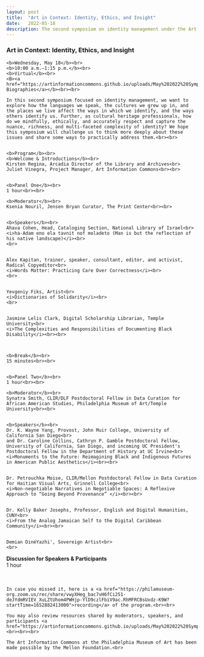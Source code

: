 ```yaml
---
layout: post 
title:  "Art in Context: Identity, Ethics, and Insight"
date:   2022-05-18
description: The second symposium on identity management under the Art Information Commons
---
```


### Art in Context: Identity, Ethics, and Insight

	<b>Wednesday, May 18</b><br>
	<b>10:00 a.m.–1:15 p.m.</b><br>
	<b>Virtual</b><br>
	<B><a href="https://artinformationcommons.github.io/uploads/May%202022%20Symposium%20Speaker%20Bios.pdf">Speaker Biographies</a></b><br><br>
	
	In this second symposium focused on identity management, we want to explore how the languages we speak, the cultures we grew up in, and the places we live affect the ways in which we identify, and the ways others identify us. Further, as cultural heritage professionals, how do we mindfully, ethically, and accurately respect and capture the nuance, richness, and multi-faceted complexity of identity? We hope this symposium will challenge us to think more deeply about these issues and share some ways to practically address them.<br><br>
	

	<b>Program</b><br>
	<b>Welcome & Introductions</b><br>
	Kirsten Regina, Arcadia Director of the Library and Archives<br>
	Juliet Vinegra, Project Manager, Art Information Commons<br><br>
	

	<b>Panel One</b><br>
	1 hour<br><br>
	
	<b>Moderator</b><br>
	Ksenia Nouril, Jensen Bryan Curator, The Print Center<br><br>
	

	<b>Speakers</b><br>
	Ahava Cohen, Head, Cataloging Section, National Library of Israel<br>
	<i>ha-Adam eno ela tavnit nof moladeto (Man is but the reflection of his native landscape)</i><br>
	<br>
	

	Alex Kapitan, trainer, speaker, consultant, editor, and activist, Radical Copyeditor<br>
	<i>Words Matter: Practicing Care Over Correctness</i><br>
	<br>
	

	Yevgeniy Fiks, Artist<br>
	<i>Dictionaries of Solidarity</i><br>
	<br>
	

	Jasmine Lelis Clark, Digital Scholarship Librarian, Temple University<br>
	<i>The Complexities and Responsibilities of Documenting Black Disability</i><br><br>	
	
	

	<b>Break</b><br>
	15 minutes<br><br>
	

	<b>Panel Two</b><br>
	1 hour<br><br>
	
	<b>Moderator</b><br>
	Synatra Smith, CLIR/DLF Postdoctoral Fellow in Data Curation for African American Studies, Philadelphia Museum of Art/Temple University<br><br> 
	

	<b>Speakers</b><br>
	Dr. K. Wayne Yang, Provost, John Muir College, University of California San Diego<br>
	and Dr. Caroline Collins, Cathryn P. Gamble Postdoctoral Fellow, University of California, San Diego, and incoming UC President's Postdoctoral Fellow in the Department of History at UC Irvine<br>
	<i>Monuments to the Future: Reimagining Black and Indigenous Futures in American Public Aesthetics</i><br><br>
	

	Dr. Petrouchka Moise, CLIR/Mellon Postdoctoral Fellow in Data Curation for Haitian Visual Arts, Grinnell College<br>
	<i>Non-negotiable Narratives in Negotiable Spaces: A Reflexive Approach to “Going Beyond Provenance” </i><br><br>
	

	Dr. Kelly Baker Josephs, Professor, English and Digital Humanities, CUNY<br>
	<i>From the Analog Jamaican Self to the Digital Caribbean Community</i><br><br>
	

	Demian DinéYazhi', Sovereign Artist<br>
	<br>
	

<b>Discussion for Speakers & Participants</b><br>
	1 hour<br><br><br>
	

	In case you missed it, here is a <a href="https://philamuseum-org.zoom.us/rec/share/vwyXHeg_bac7vH6fCi251-deJYdmRVIEV_XuLZtUhom4PWHjp-YlD9czlFbiV9ac.RhMFRCBsUxdz-K9W?startTime=1652882413000">recording</a> of the program.<br><br>
	
	You may also review resources shared by moderators, speakers, and participants <a href="https://artinformationcommons.github.io/uploads/May%202022%20Symposium%20Resources%20Document.pdf">here</a>.<br><br><br>	

	The Art Information Commons at the Philadelphia Museum of Art has been made possible by the Mellon Foundation.<br>
